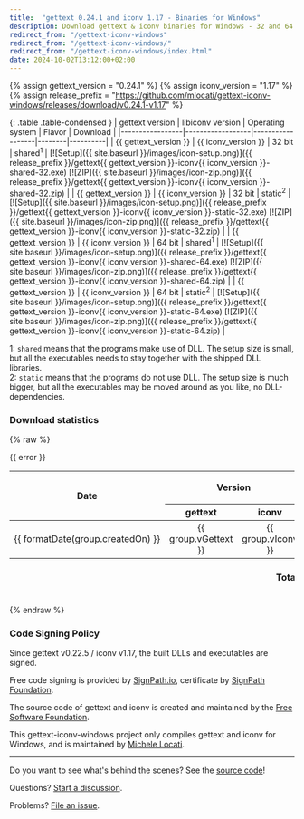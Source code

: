 ```yaml
---
title:  "gettext 0.24.1 and iconv 1.17 - Binaries for Windows"
description: Download gettext & iconv binaries for Windows - 32 and 64 bits - shared and static.
redirect_from: "/gettext-iconv-windows"
redirect_from: "/gettext-iconv-windows/"
redirect_from: "/gettext-iconv-windows/index.html"
date: 2024-10-02T13:12:00+02:00
---
```


{% assign gettext_version = "0.24.1" %}
{% assign iconv_version = "1.17" %}
{% assign release_prefix = "https://github.com/mlocati/gettext-iconv-windows/releases/download/v0.24.1-v1.17" %}

{: .table .table-condensed }
| gettext version | libiconv version | Operating system | Flavor | Download |
|-----------------|------------------|------------------|--------|----------|
| {{ gettext_version }} | {{ iconv_version }} | 32 bit | shared<sup>1</sup> | [![Setup]({{ site.baseurl }}/images/icon-setup.png)]({{ release_prefix }}/gettext{{ gettext_version }}-iconv{{ iconv_version }}-shared-32.exe) [![ZIP]({{ site.baseurl }}/images/icon-zip.png)]({{ release_prefix }}/gettext{{ gettext_version }}-iconv{{ iconv_version }}-shared-32.zip) |
| {{ gettext_version }} | {{ iconv_version }} | 32 bit | static<sup>2</sup> | [![Setup]({{ site.baseurl }}/images/icon-setup.png)]({{ release_prefix }}/gettext{{ gettext_version }}-iconv{{ iconv_version }}-static-32.exe) [![ZIP]({{ site.baseurl }}/images/icon-zip.png)]({{ release_prefix }}/gettext{{ gettext_version }}-iconv{{ iconv_version }}-static-32.zip) |
| {{ gettext_version }} | {{ iconv_version }} | 64 bit | shared<sup>1</sup> | [![Setup]({{ site.baseurl }}/images/icon-setup.png)]({{ release_prefix }}/gettext{{ gettext_version }}-iconv{{ iconv_version }}-shared-64.exe) [![ZIP]({{ site.baseurl }}/images/icon-zip.png)]({{ release_prefix }}/gettext{{ gettext_version }}-iconv{{ iconv_version }}-shared-64.zip) |
| {{ gettext_version }} | {{ iconv_version }} | 64 bit | static<sup>2</sup> | [![Setup]({{ site.baseurl }}/images/icon-setup.png)]({{ release_prefix }}/gettext{{ gettext_version }}-iconv{{ iconv_version }}-static-64.exe) [![ZIP]({{ site.baseurl }}/images/icon-zip.png)]({{ release_prefix }}/gettext{{ gettext_version }}-iconv{{ iconv_version }}-static-64.zip) |

1: `shared` means that the programs make use of DLL. The setup size is small, but all the executables needs to stay together with the shipped DLL libraries.  
2: `static` means that the programs do not use DLL. The setup size is much bigger, but all the executables may be moved around as you like, no DLL-dependencies.


### Download statistics

{% raw %}
<div id="giw-download-stats" v-cloak>
    <div v-if="error !== null" class="alert alert-danger" style="white-space: pre-wrap">{{ error }}</div>
    <i v-else-if="stats === null" class="fa-solid fa-sync fa-spin"></i>
    <div v-else>
        <table class="table table-striped" style="width: auto">
            <thead>
                <tr>
                    <th rowspan="3" style="text-align: center">Date</th>
                    <th rowspan="2" colspan="2" style="text-align: center">Version</th>
                    <th colspan="4" style="text-align: center">Shared</th>
				    <th colspan="4" style="text-align: center">Static</th>
				    <th rowspan="3" style="text-align: center">Total</th>
				    <th rowspan="3" style="text-align: center">Downloads/day</th>
			    </tr>
			    <tr>
				    <th colspan="2" style="text-align: center">32 bits</th>
				    <th colspan="2" style="text-align: center">64 bits</th>
				    <th colspan="2" style="text-align: center">32 bits</th>
				    <th colspan="2" style="text-align: center">64 bits</th>
			    </tr>
			    <tr>
				    <th rowspan="2" style="text-align: center">gettext</th>
				    <th rowspan="2" style="text-align: center">iconv</th>
				    <th style="text-align: center">exe</th>
				    <th style="text-align: center">zip</th>
				    <th style="text-align: center">exe</th>
				    <th style="text-align: center">zip</th>
				    <th style="text-align: center">exe</th>
				    <th style="text-align: center">zip</th>
				    <th style="text-align: center">exe</th>
				    <th style="text-align: center">zip</th>
			    </tr>
            </thead>
            <tbody>
                <tr v-for="group in stats.groups">
                    <td style="text-align: center">
                        <a v-bind:href="group.link" style="white-space: nowrap">{{ formatDate(group.createdOn) }}</a>
                    </td>
                    <td style="text-align: center">
                        {{ group.vGettext }}
                    </td>
                    <td style="text-align: center">
                        {{ group.vIconv }}
                    </td>
                    <td style="text-align: center">
                        {{ formatInt(group.shared32exe) }}
                    </td>
                    <td style="text-align: center">
                        {{ formatInt(group.shared32zip) }}
                    </td>
                    <td style="text-align: center">
                        {{ formatInt(group.shared64exe) }}
                    </td>
                    <td style="text-align: center">
                        {{ formatInt(group.shared64zip) }}
                    </td>
                    <td style="text-align: center">
                        {{ formatInt(group.static32exe) }}
                    </td>
                    <td style="text-align: center">
                        {{ formatInt(group.static32zip) }}
                    </td>
                    <td style="text-align: center">
                        {{ formatInt(group.static64exe) }}
                    </td>
                    <td style="text-align: center">
                        {{ formatInt(group.static64zip) }}
                    </td>
                    <td style="text-align: center">
                        {{ formatInt(group.total) }}
                    </td>
                    <td style="text-align: center">
                        {{ formatFloat(getGroupdDownloadsPerDay(group)) }}
                    </td>
                </tr>
            </tbody>
            <tfoot>
                <tr>
                    <th colspan="3" style="text-align: right">Total</th>
                    <td style="text-align: center">
                        {{ formatInt(stats.totals.shared32exe) }}
                    </td>
                    <td style="text-align: center">
                        {{ formatInt(stats.totals.shared32zip) }}
                    </td>
                    <td style="text-align: center">
                        {{ formatInt(stats.totals.shared64exe) }}
                    </td>
                    <td style="text-align: center">
                        {{ formatInt(stats.totals.shared64zip) }}
                    </td>
                    <td style="text-align: center">
                        {{ formatInt(stats.totals.static32exe) }}
                    </td>
                    <td style="text-align: center">
                        {{ formatInt(stats.totals.static32zip) }}
                    </td>
                    <td style="text-align: center">
                        {{ formatInt(stats.totals.static64exe) }}
                    </td>
                    <td style="text-align: center">
                        {{ formatInt(stats.totals.static64zip) }}
                    </td>
                    <td style="text-align: center">
                        {{ formatInt(stats.totals.total) }}
                    </td>
                    <td>
                    </td>
                </tr>
            </tfoot>
        </table>
    </div>
</div>
{% endraw %}


### Code Signing Policy

Since gettext v0.22.5 / iconv v1.17, the built DLLs and executables are signed.

Free code signing is provided by [SignPath.io](https://about.signpath.io/), certificate by [SignPath Foundation](https://signpath.org/).

The source code of gettext and iconv is created and maintained by the [Free Software Foundation](https://www.fsf.org/).

This gettext-iconv-windows project only compiles gettext and iconv for Windows, and is maintained by [Michele Locati](https://mlocati.github.io).

----

Do you want to see what's behind the scenes? See the [source code](https://github.com/mlocati/gettext-iconv-windows)!

Questions? [Start a discussion](https://github.com/mlocati/gettext-iconv-windows/discussions).

Problems? [File an issue](https://github.com/mlocati/gettext-iconv-windows/issues).

<script src="{{ "/js/vue.js?3.5.11" | prepend: site.baseurl }}"></script>
<script src="{{ "/js/gettext-iconv-windows.js?5" | prepend: site.baseurl }}"></script>